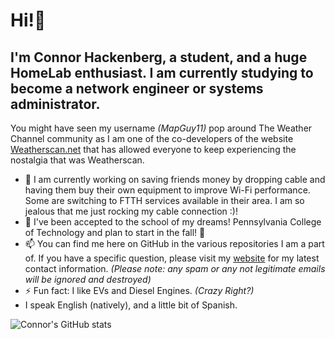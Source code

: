 # Hi!👋
## I'm Connor Hackenberg, a student, and a huge HomeLab enthusiast. I am currently studying to become a network engineer or systems administrator.

You might have seen my username *(MapGuy11)* pop around The Weather Channel community as I am one of the co-developers of the website [Weatherscan.net](https://weatherscan.net/) that has allowed everyone to keep experiencing the nostalgia that was Weatherscan.

- 🔭 I am currently working on saving friends money by dropping cable and having them buy their own equipment to improve Wi-Fi performance. Some are switching to FTTH services available in their area. I am so jealous that me just rocking my cable connection :)!
- 🌱 I've been accepted to the school of my dreams! Pennsylvania College of Technology and plan to start in the fall! 🎉
- 📫 You can find me here on GitHub in the various repositories I am a part of. If you have a specific question, please visit my [website](https://connorhackenberg.tech) for my latest contact information. *(Please note: any spam or any not legitimate emails will be ignored and destroyed)* 
- ⚡ Fun fact: I like EVs and Diesel Engines. *(Crazy Right?)*
- I speak English (natively), and a little bit of Spanish.

![Connor's GitHub stats]('https://stars.connorhackenberg.tech/api?username=mapguy11&show_icons=true&theme=onedark')
